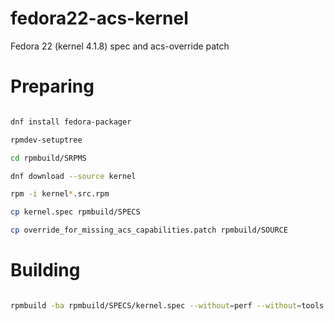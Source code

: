 # fedora22-acs-kernel
Fedora 22 (kernel 4.1.8) spec and acs-override patch

# Preparing

```bash

dnf install fedora-packager

rpmdev-setuptree

cd rpmbuild/SRPMS

dnf download --source kernel

rpm -i kernel*.src.rpm

cp kernel.spec rpmbuild/SPECS

cp override_for_missing_acs_capabilities.patch rpmbuild/SOURCE 

```

# Building

```bash

rpmbuild -ba rpmbuild/SPECS/kernel.spec --without=perf --without=tools --without=debug --without=debuginfo

```

